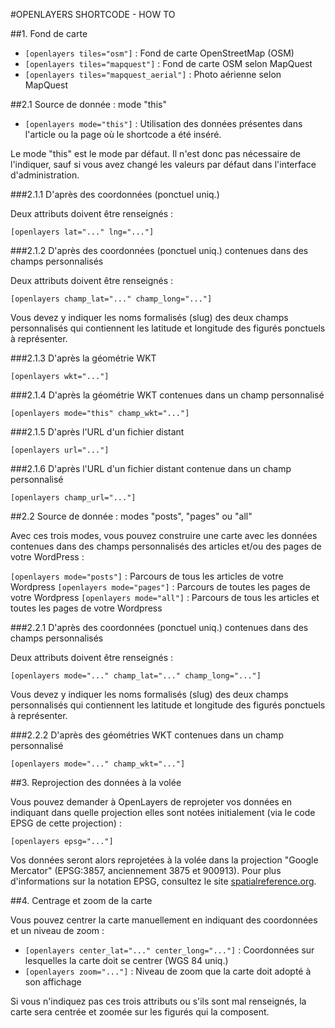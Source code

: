#OPENLAYERS SHORTCODE - HOW TO

##1. Fond de carte

- `[openlayers tiles="osm"]` : Fond de carte OpenStreetMap (OSM)
- `[openlayers tiles="mapquest"]` : Fond de carte OSM selon MapQuest
- `[openlayers tiles="mapquest_aerial"]` : Photo aérienne selon MapQuest

##2.1 Source de donnée : mode "this"

- `[openlayers mode="this"]` : Utilisation des données présentes dans l'article ou la page où le shortcode a été inséré.

Le mode "this" est le mode par défaut. Il n'est donc pas nécessaire de l'indiquer, sauf si vous avez changé les valeurs par défaut dans l'interface d'administration.

###2.1.1 D'après des coordonnées (ponctuel uniq.)

Deux attributs doivent être renseignés :

`[openlayers lat="..." lng="..."]`

###2.1.2 D'après des coordonnées (ponctuel uniq.) contenues dans des champs personnalisés

Deux attributs doivent être renseignés :

`[openlayers champ_lat="..." champ_long="..."]`

Vous devez y indiquer les noms formalisés (slug) des deux champs personnalisés qui contiennent les latitude et longitude des figurés ponctuels à représenter.

###2.1.3 D'après la géométrie WKT

`[openlayers wkt="..."]`

###2.1.4 D'après la géométrie WKT contenues dans un champ personnalisé

`[openlayers mode="this" champ_wkt="..."]`

###2.1.5 D'après l'URL d'un fichier distant

`[openlayers url="..."]`

###2.1.6 D'après l'URL d'un fichier distant contenue dans un champ personnalisé

`[openlayers champ_url="..."]`

##2.2 Source de donnée : modes "posts", "pages" ou "all"

Avec ces trois modes, vous pouvez construire une carte avec les données contenues dans des champs personnalisés des articles et/ou des pages de votre WordPress :

`[openlayers mode="posts"]` : Parcours de tous les articles de votre Wordpress
`[openlayers mode="pages"]` : Parcours de toutes les pages de votre Wordpress
`[openlayers mode="all"]` : Parcours de tous les articles et toutes les pages de votre Wordpress

###2.2.1 D'après des coordonnées (ponctuel uniq.) contenues dans des champs personnalisés

Deux attributs doivent être renseignés :

`[openlayers mode="..." champ_lat="..." champ_long="..."]`

Vous devez y indiquer les noms formalisés (slug) des deux champs personnalisés qui contiennent les latitude et longitude des figurés ponctuels à représenter.

###2.2.2 D'après des géométries WKT contenues dans un champ personnalisé

`[openlayers mode="..." champ_wkt="..."]`

##3. Reprojection des données à la volée

Vous pouvez demander à OpenLayers de reprojeter vos données en indiquant dans quelle projection elles sont notées initialement (via le code EPSG de cette projection) :

`[openlayers epsg="..."]`

Vos données seront alors reprojetées à la volée dans la projection "Google Mercator" (EPSG:3857, anciennement 3875 et 900913). Pour plus d'informations sur la notation EPSG, consultez le site [spatialreference.org](http://www.spatialreference.org/).

##4. Centrage et zoom de la carte

Vous pouvez centrer la carte manuellement en indiquant des coordonnées et un niveau de zoom :

- `[openlayers center_lat="..." center_long="..."]` : Coordonnées sur lesquelles la carte doit se centrer (WGS 84 uniq.)
- `[openlayers zoom="..."]` : Niveau de zoom que la carte doit adopté à son affichage

Si vous n'indiquez pas ces trois attributs ou s'ils sont mal renseignés, la carte sera centrée et zoomée sur les figurés qui la composent.